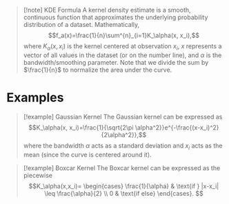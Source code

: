 >[!note] KDE Formula
>A kernel density estimate is a smooth, continuous function that approximates the underlying probability distribution of a dataset. Mathematically,
>$$f_a(x)=\frac{1}{n}\sum^{n}_{i=1}K_\alpha(x, x_i),$$
>where $K_\alpha(x, x_i)$ is the kernel centered at observation $x_i$, $x$ represents a vector of all values in the dataset (or on the number line), and $\alpha$ is the bandwidth/smoothing parameter. Note that we divide the sum by $\frac{1}{n}$ to normalize the area under the curve.

# Examples
>[!example] Gaussian Kernel
> The Gaussian kernel can be expressed as
> $$K_\alpha(x, x_i)=\frac{1}{\sqrt{2\pi \alpha^2}}e^{-\frac{(x-x_i)^2}{2\alpha^2}},$$
> where the bandwidth $\alpha$ acts as a standard deviation and $x_i$ acts as the mean (since the curve is centered around it).

>[!example] Boxcar Kernel
>The Boxcar kernel can be expressed as the piecewise
>$$K_\alpha(x,x_i)=
>\begin{cases}
>\frac{1}{\alpha} & \text{if } |x-x_i| \leq \frac{\alpha}{2} \\
>0 & \text{if else}
>\end{cases}.
>$$


